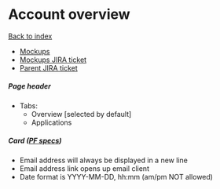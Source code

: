 # Account overview

[Back to index](../../index.md)

* [Mockups](https://marvelapp.com/prototype/55343de/screen/70807410)
* [Mockups JIRA ticket](https://issues.redhat.com/browse/THREESCALE-5421)
* [Parent JIRA ticket](https://issues.redhat.com/browse/THREESCALE-5420)

##### Page header
* Tabs:
  * Overview [selected by default]
  * Applications

##### Card ([PF specs](https://www.patternfly.org/v4/documentation/react/components/card))
* Email address will always be displayed in a new line
* Email address link opens up email client
* Date format is YYYY-MM-DD, hh:mm (am/pm NOT allowed)
